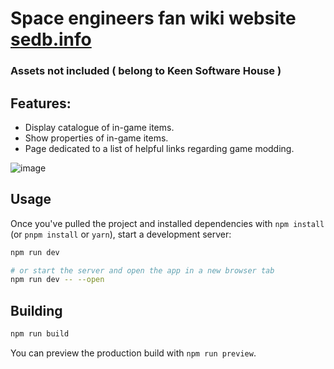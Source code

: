 # Space engineers fan wiki website <a href="https:\\sedb.info">sedb.info</a>
### Assets not included ( belong to Keen Software House )

## Features:
* Display catalogue of in-game items.
* Show properties of in-game items.
* Page dedicated to a list of helpful links regarding game modding.

![image](https://user-images.githubusercontent.com/57064828/196532493-d7db75e1-d204-43fe-b370-c153420cb772.png)

## Usage

Once you've pulled the project and installed dependencies with `npm install` (or `pnpm install` or `yarn`), start a development server:

```bash
npm run dev

# or start the server and open the app in a new browser tab
npm run dev -- --open
```

## Building
```bash
npm run build
```

You can preview the production build with `npm run preview`.
